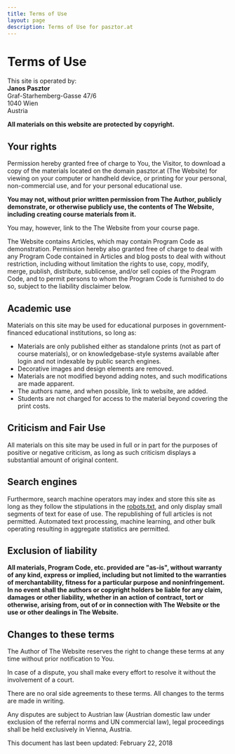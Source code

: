 ```yaml
---
title: Terms of Use
layout: page
description: Terms of Use for pasztor.at
---
```



# Terms of Use

This site is operated by:<br />
<strong>Janos Pasztor</strong><br />
Graf-Starhemberg-Gasse 47/6<br />
1040 Wien<br />
Austria

**All materials on this website are protected by copyright.**

## Your rights

Permission hereby granted free of charge to You, the Visitor, to download a copy of the materials located on the domain
pasztor.at (The Website) for viewing on your computer or handheld device, or printing for your personal,
non-commercial use, and for your personal educational use.

**You may not, without prior written permission from The Author, publicly demonstrate, or otherwise publicly use,
the contents of The Website, including creating course materials from it.**

You may, however, link to the The Website from your course page.

The Website contains Articles, which may contain Program Code as demonstration.
Permission hereby also granted free of charge to deal with any Program Code contained in Articles and blog posts
to deal with without restriction, including without limitation the rights to use, copy, modify, merge, publish,
distribute, sublicense, and/or sell copies of the Program Code, and to permit persons to whom the Program Code is
furnished to do so, subject to the liability disclaimer below.

## Academic use

Materials on this site may be used for educational purposes in government-financed educational institutions, so long as:

- Materials are only published either as standalone prints (not as part of course materials), or on knowledgebase-style
  systems available after login and not indexable by public search engines.
- Decorative images and design elements are removed.
- Materials are not modified beyond adding notes, and such modifications are made apparent.
- The authors name, and when possible, link to website, are added.
- Students are not charged for access to the material beyond covering the print costs.

## Criticism and Fair Use

All materials on this site may be used in full or in part for the purposes of positive or negative criticism, as long
as such criticism displays a substantial amount of original content.

## Search engines

Furthermore, search machine operators may index and store this site as long as they follow the stipulations in the
[robots.txt](/robots.txt), and only display small segments of text for ease of use. The republishing of full articles is
not permitted. Automated text processing, machine learning, and other bulk operating resulting in aggregate statistics
are permitted.

## Exclusion of liability

**All materials, Program Code, etc. provided are "as-is", without warranty of any kind, express or implied,
including but not limited to the warranties of merchantability, fitness for a particular purpose and noninfringement.
In no event shall the authors or copyright holders be liable for any claim, damages or other liability, whether in an
action of contract, tort or otherwise, arising from, out of or in connection with The Website or the use or other
dealings in The Website.**

## Changes to these terms

The Author of The Website reserves the right to change these terms at any time without prior notification
to You.

In case of a dispute, you shall make every effort to resolve it without the involvement of a court.

There are no oral side agreements to these terms. All changes to the terms are made in writing.

Any disputes are subject to Austrian law (Austrian domestic law under exclusion of the referral norms
and UN commercial law), legal proceedings shall be held exclusively in Vienna, Austria.

This document has last been updated: February 22, 2018

